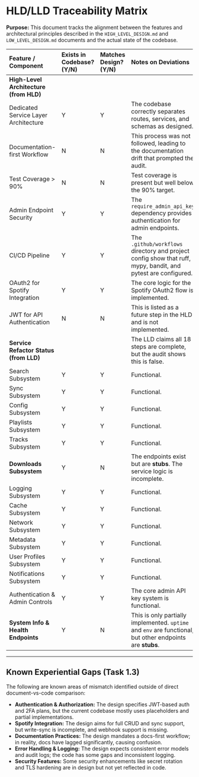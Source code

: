 # HLD/LLD Traceability Matrix

**Purpose:** This document tracks the alignment between the features and architectural principles described in the `HIGH_LEVEL_DESIGN.md` and `LOW_LEVEL_DESIGN.md` documents and the actual state of the codebase.

| Feature / Component | Exists in Codebase? (Y/N) | Matches Design? (Y/N) | Notes on Deviations |
| :--- | :--- | :--- | :--- |
| **High-Level Architecture (from HLD)** | | | |
| Dedicated Service Layer Architecture | Y | Y | The codebase correctly separates routes, services, and schemas as designed. |
| Documentation-first Workflow | N | N | This process was not followed, leading to the documentation drift that prompted the audit. |
| Test Coverage > 90% | N | N | Test coverage is present but well below the 90% target. |
| Admin Endpoint Security | Y | Y | The `require_admin_api_key` dependency provides authentication for admin endpoints. |
| CI/CD Pipeline | Y | Y | The `.github/workflows` directory and project config show that ruff, mypy, bandit, and pytest are configured. |
| OAuth2 for Spotify Integration | Y | Y | The core logic for the Spotify OAuth2 flow is implemented. |
| JWT for API Authentication | N | N | This is listed as a future step in the HLD and is not implemented. |
| **Service Refactor Status (from LLD)** | | | The LLD claims all 18 steps are complete, but the audit shows this is false. |
| Search Subsystem | Y | Y | Functional. |
| Sync Subsystem | Y | Y | Functional. |
| Config Subsystem | Y | Y | Functional. |
| Playlists Subsystem | Y | Y | Functional. |
| Tracks Subsystem | Y | Y | Functional. |
| **Downloads Subsystem** | Y | N | The endpoints exist but are **stubs**. The service logic is incomplete. |
| Logging Subsystem | Y | Y | Functional. |
| Cache Subsystem | Y | Y | Functional. |
| Network Subsystem | Y | Y | Functional. |
| Metadata Subsystem | Y | Y | Functional. |
| User Profiles Subsystem | Y | Y | Functional. |
| Notifications Subsystem | Y | Y | Functional. |
| Authentication & Admin Controls | Y | Y | The core admin API key system is functional. |
| **System Info & Health Endpoints**| Y | N | This is only partially implemented. `uptime` and `env` are functional, but other endpoints are **stubs**. |

---

## Known Experiential Gaps (Task 1.3)

The following are known areas of mismatch identified outside of direct document-vs-code comparison:

- **Authentication & Authorization:** The design specifies JWT-based auth and 2FA plans, but the current codebase mostly uses placeholders and partial implementations.
- **Spotify Integration:** The design aims for full CRUD and sync support, but write-sync is incomplete, and webhook support is missing.
- **Documentation Practices:** The design mandates a docs-first workflow; in reality, docs have lagged significantly, causing confusion.
- **Error Handling & Logging:** The design expects consistent error models and audit logs; the code has some gaps and inconsistent logging.
- **Security Features:** Some security enhancements like secret rotation and TLS hardening are in design but not yet reflected in code.

